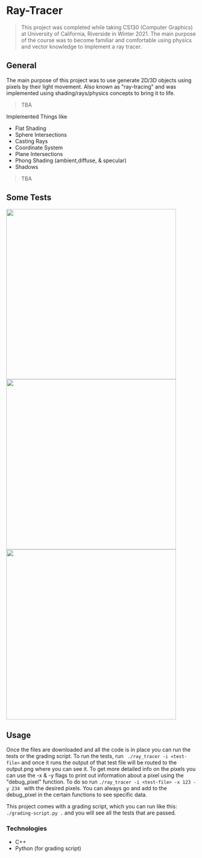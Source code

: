 # Ray-Tracer
>This project was completed while taking CS130 (Computer Graphics) at University of California, Riverside in Winter 2021. The main purpose of the course was to become familiar and comfortable using physics and vector knowledge to implement a ray tracer.

## General
The main purpose of this project was to use generate 2D/3D objects using pixels by their light movement. Also known as "ray-tracing" and was implemented using shading/rays/physics concepts to bring it to life. 
>TBA

Implemented Things like
* Flat Shading
* Sphere Intersections
* Casting Rays
* Coordinate System
* Plane Intersections
* Phong Shading (ambient,diffuse, & specular)
* Shadows
>TBA

## Some Tests 

<img width="450" src="https://user-images.githubusercontent.com/62925991/106525874-817a9380-6499-11eb-83ee-a0365f9fd6f2.png"> <img width="450" src="https://user-images.githubusercontent.com/62925991/106693346-1c9f6600-658b-11eb-8126-5ecb0c736783.png">
<img width="450" src="https://user-images.githubusercontent.com/62925991/106693351-2032ed00-658b-11eb-8bf7-e325f5f6f19d.png">


## Usage
Once the files are downloaded and all the code is in place you can run the tests or the grading script. To run the tests, run ``` ./ray_tracer -i <test-file>``` and once it runs the output of that test file will be routed to the output.png where you can see it. To get more detailed info on the pixels you can use the -x & -y flags to print out information about a pixel using the "debug_pixel" function. To do so run ```./ray_tracer -i <test-file> -x 123 -y 234 ``` with the desired pixels. You can always go and add to the debug_pixel in the certain functions to see specific data.

This project comes with a grading script, which you can run like this: ```./grading-script.py .``` and you will see all the tests that are passed.

### Technologies
* C++
* Python (for grading script) 
